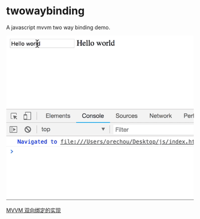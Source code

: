 # twowaybinding

A javascript  mvvm two way binding demo.

![image](image/image.gif)

[MVVM 双向绑定的实现](http://orechou.github.io/2018/06/19/MVVM%E5%8F%8C%E5%90%91%E7%BB%91%E5%AE%9A%E7%9A%84%E5%AE%9E%E7%8E%B0/)

